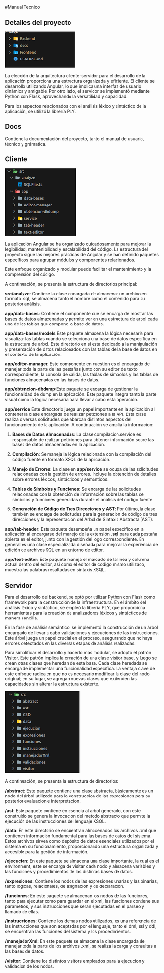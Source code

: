 #Manual Tecnico

## Detalles del proyecto


![Alt text](img/arq.png)

La elección de la arquitectura cliente-servidor para el desarrollo de la aplicación proporciona una estructura organizada y eficiente. El cliente se desarrollo utilizando Angular, lo que implica una interfaz de usuario dinámica y amigable. Por otro lado, el servidor se implementó mediante Python con Flask, aprovechando la versatilidad y capacidad.

Para los aspectos relacionados con el análisis léxico y sintáctico de la aplicación, se utilizó la librería PLY.

## Docs
Contiene la documentación del proyecto, tanto el manual de usuario, técnico y grámatica.

## Cliente

![Alt text](img/clienteMT.png)

La aplicación Angular se ha organizado cuidadosamente para mejorar la legibilidad, mantenibilidad y escalabilidad del código. La estructura del proyecto sigue las mejores prácticas de Angular y se han definido paquetes específicos para agrupar módulos y componentes relacionados. 

Este enfoque organizado y modular puede facilitar el mantenimiento y la comprensión del código.

A continuación, se presenta la estructura de directorios principal: 

**src/analyze**: Contiene la clase encargada de almacenar un archivo en formato .sql, se almacena tanto el nombre como el contenido para su posterior análisis. 

**app/data-bases**: Contiene el componente que se encarga de mostrar las bases de datos almacenadas y permite ver en una estructura de arbol cada una de las tablas que compone la base de datos.

**app/data-bases/models** Este paquete almacena la lógica necesaria para visualizar las tablas cuando se selecciona una base de datos específica en la estructura de arbol. Este directorio en sí esta dedicado a la manipulación y presentación de datos relacionados con las tablas de la base de datos en el contexto de la aplicación.

**app/editor-manager**: Este componente en cuestion es el encargado de manejar toda la parte de las pestañas junto con su editor de texto correspondiente, la consola de salida, las tablas de simbolos y las tablas de funciones almacenadas en las bases de datos.

**app/obtencion-dbdump**:Este paquete se encarga de gestionar la funcionalidad de dump en la aplicación. Este paquete integra tanto la parte visual como la lógica necesaria para llevar a cabo esta operación.

**app/service** Este direcctorio juega un papel importante en la aplicación al contener la clase encargada de realizar peticiones a la API. Esta clase realiza diversas solicitudes que abarcan distintos aspectos del funcionamiento de la aplicación. A continuación se amplia la informacion: 

1.  **Bases de Datos Almacenadas**: La clase compilacion.service es responsable de realizar peticiones para obtener información sobre las bases de datos almacenadas en la aplicación. 
    
2.  **Compilación**: Se maneja la lógica relacionada con la compilación del código fuente en formato XSQL de la aplicación. 
    
3.  **Manejo de Errores**: La clase en **app/service** se ocupa de las solicitudes relacionadas con la gestión de errores. Incluye la obtención de detalles sobre errores léxicos, sintácticos y semanticos.
    
4.  **Tablas de Símbolos y Funciones**: Se encarga de las solicitudes relacionadas con la obtención de información sobre las tablas de símbolos y funciones generadas durante el análisis del código fuente.
    
5.  **Generación de Código de Tres Direcciones y AST**: Por último, la clase también se encarga de solicitudes para la generación de código de tres direcciones y la representación del Árbol de Sintaxis Abstracta (AST).

**app/tab-header**: Este paquete desempeña un papel específico en la aplicación al encargarse del manejo de la extensión **.sql** para cada pestaña abierta en el editor, junto con la gestión del logo correspondiente. En general es una clase especializada diseñada para mejorar la experiencia de edición de archivos SQL en un entorno de editor. 

**app/text-editor**: Este paquete maneja el marcado de la linea y columna actual dentro del editor, asi como el editor de codigo mismo utilizado, muestra las palabras resaltadas en sintaxis XSQL.


## Servidor


Para el desarrollo del backend, se optó por utilizar Python con Flask como framework para la construcción de la infraestructura. En el ámbito del análisis léxico y sintáctico, se empleó la librería PLY, que proporciona herramientas para la creación de analizadores léxicos y sintácticos de manera sencilla.

En la fase de análisis semántico, se implementó la construcción de un árbol encargado de llevar a cabo validaciones y ejecuciones de las instrucciones. Este árbol juega un papel crucial en el proceso, asegurando que no haya errores detectados en las diversas etapas de análisis realizadas.

Para simplificar el desarrollo y hacerlo más modular, se adoptó el patrón Visitor. Este patrón implica la creación de una clase visitor base, y luego se crean otras clases que heredan de esta base. Cada clase heredada se encarga de implementar una funcionalidad específica. La ventaja clave de este enfoque radica en que no es necesario modificar la clase del nodo original; en su lugar, se agregan nuevas clases que extienden las capacidades sin alterar la estructura existente.

![Alt text](img/servidorMT.png)

A continuación, se presenta la estructura de directorios: 


**/abstract**: Este paquete contiene una clase abstracta, básicamente es un nodo del árbol utilizado para la construccion de las expresiones para su posterior evaluacion e interpretacion.

**/ast**: Este paquete contiene en esencia al arbol generado, con este construido se genera la invocacion del metodo abstracto que permite la ejecución de las instrucciones del lenguaje XSQL.


**/data**: En este directorio se encuentran almacenados los archivos .xml que contienen información fundamental para las bases de datos del sistema. Estos archivos sirven como depósito de datos esenciales utilizados por el sistema en su funcionamiento, proporcionando una estructura organizada y accesible para la gestión de información.

**/ejecucion**: En este paquete se almacena una clase importante, la cual es el environment, este se encarga de visitar cada nodo y almacena variables y las funciones y procedimientos de las distintas bases de datos.

**/expresiones**: Contiene los nodos de las expresiones unarias y las binarias, tanto logicas, relacionales, de asignacion y de declaración.

**/funciones**: En este paquete se almacenan los nodos de las funciones, tanto para ejecutar como para guardar en el xml, las funciones contiene sus parametros, y sus instrucciones que seran ejecutadas en el parseo y llamado de ellas.

**/instrucciones**: Contiene los demas nodos utilizados, es una referencia de las instrucciones que son aceptadas por el lenguaje, tanto el dml, ssl y ddl, se encuentran las funciones del sistema y los procedimientos.

**/manejadorXml**: En este paquete se almacena la clase encargada de manejar toda la parte de los archivos .xml, se realiza la carga y consultas a las bases de datos.

**/visitor**: Contiene los distintos visitors empleados para la ejecucion y validacion de los nodos.

